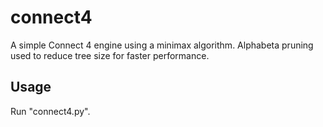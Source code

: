 # connect4
A simple Connect 4 engine using a minimax algorithm. Alphabeta pruning used to reduce tree size for faster performance.
## Usage
Run "connect4.py".
